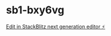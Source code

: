 # sb1-bxy6vg

[Edit in StackBlitz next generation editor ⚡️](https://stackblitz.com/~/github.com/OYYH-Apple/sb1-bxy6vg)